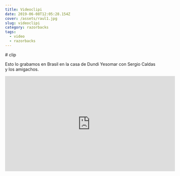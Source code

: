 ```yaml
---
title: Videoclipi
date: 2019-06-08T12:05:28.154Z
cover: /assets/raul1.jpg
slug: videoclipi
category: razorbacks
tags:
  - video
  - razorbacks
---
```

\# clip 

Esto lo grabamos en Brasil en la casa de Dundi Yesomar con Sergio Caldas y los amigachos.



<iframe width="560" height="315" src="https://www.youtube.com/embed/lxJzSe8Wdp8" frameborder="0" allow="accelerometer; autoplay; encrypted-media; gyroscope; picture-in-picture" allowfullscreen></iframe>
